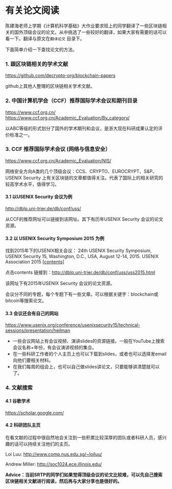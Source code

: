 # 有关论文阅读

陈建海老师上学期《计算机科学基础》大作业要求班上的同学翻译了一些区块链相关的国外顶级会议的论文。从中挑选了一些较好的翻译，如果大家有需要的话可以看一下。翻译与原文在`翻译论文` 目录下。

下面简单介绍一下查找论文的方法。

### 1. 跟区块链相关的学术文献

https://github.com/decrypto-org/blockchain-papers

github上其他人整理的区块链相关学术文献。

### 2. 中国计算机学会（CCF）推荐国际学术会议和期刊目录

https://www.ccf.org.cn/
https://www.ccf.org.cn/Academic_Evaluation/By_category/

以ABC等级的形式划分了国外的学术期刊和会议，是浙大现在科研成果认定的评价标准之一。

### 3. CCF 推荐国际学术会议 (网络与信息安全）

https://www.ccf.org.cn/Academic_Evaluation/NIS/

网络安全方向A类的几个顶级会议：CCS、CRYPTO、EUROCRYPT、S&P、USENIX Security 上有关区块链的文章都值得关注。代表了国际上的相关研究的较高学术水平，值得学习。

#### 3.1 以USENIX Security 会议为例

http://dblp.uni-trier.de/db/conf/uss/ 

从CCF的推荐网址可以链接到该网址。其下有历年USENIX Security 会议的论文资源。

#### 3.2 以  USENIX Security Symposium 2015 为例

找到2015年下的USENIX相关会议： 24th USENIX Security Symposium, USENIX Security 15, Washington, D.C., USA, August 12-14, 2015. USENIX Association 2015 [[contents\]](http://dblp.uni-trier.de/db/conf/uss/uss2015.html)

点击contents 链接到：http://dblp.uni-trier.de/db/conf/uss/uss2015.html

该网址下有2015年USENIX Security 会议的论文资源。

会议分不同的专题，每个专题下有一些文章。可以根据关键字：blockchain或bitcoin等搜索论文。

#### 3.3 会议还会有自己的网站

https://www.usenix.org/conference/usenixsecurity15/technical-sessions/presentation/heilman

* 一些会议网站上有会议视频、演讲slides的资源链接。一般在YouTube上搜索会议名称+年份，有会议演讲视频的集合。
* 在一些科研工作者的个人主页上也可以下载到slides，或者也可以选择发email向他们要相关材料。
* 在我们每周的组会上，也可以自己做slides讲论文，只要能够讲清楚就可以了。

### 4. 文献搜索

#### 4.1 谷歌学术

https://scholar.google.com/

#### 4.2 科研团队主页

在看文献的过程中很自然地会关注到一些积累比较深厚的团队或者科研人员，感兴趣的话可以持续关注他们的主页。

Loi Luu:  http://www.comp.nus.edu.sg/~loiluu/

Andrew Miller:  http://soc1024.ece.illinois.edu/

**Advice：当前SRTP的同学们如果觉得顶级会议的论文比较难，可以先自己搜索区块链相关文献进行阅读，然后再与大家分享也是很好的。**








